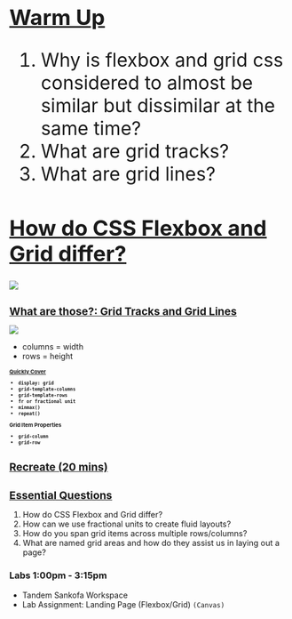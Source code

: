 <h1 style="font-size:4vw"> <u>Warm Up </u> </h1>

<ol style="font-size:3.5vw"> 
    <li> Why is flexbox and grid css considered to almost be similar but dissimilar at the same time? </li>
    <li> What are grid tracks? </li>
    <li> What are grid lines? </li>
</ol>


<h1 style="font-size:4vw"> <u>How do CSS Flexbox and Grid differ?</u> 
</h1>
<img src="https://ishadeed.com/assets/grid-flex/grid-vs-flexbox.png">


<h1 style="font-size:2vw"> <u>What are those?: Grid Tracks and Grid Lines</u> 
</h1>
<img src="https://miro.medium.com/max/1400/1*sEE3m2zdXT1tIMYktBmL4g.png">

* columns = width
* rows = height 



<h1 style="font-size:1vw"> <u>Quickly Cover</u> 

* `display: grid`
* `grid-template-columns`
* `grid-template-rows`
* `fr or fractional unit`
* `minmax()`
* `repeat()`

Grid Item Properties
* `grid-column`
* `grid-row`


<h1 style="font-size:2vw"> <u>Recreate (20 mins)</u> 
</h1>



<h1 style="font-size:2vw"> <u>Essential Questions </u> </h1>

<ol style="font-size:1.5vw"> 
    <li> How do CSS Flexbox and Grid differ? </li>
    <li> How can we use fractional units to create fluid layouts? </li>
    <li> How do you span grid items across multiple rows/columns? </li>
    <li> What are named grid areas and how do they assist us in laying out a page? </li>
</ol>


### Labs 1:00pm - 3:15pm 
- Tandem Sankofa Workspace 
- Lab Assignment: Landing Page (Flexbox/Grid) `(Canvas)`






